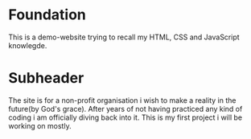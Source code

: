 # Foundation

This is a demo-website trying to recall my HTML, CSS and JavaScript knowlegde.

# Subheader

The site is for a non-profit organisation i wish to make a reality in the future(by God's grace). After years of not having practiced any kind of coding i am officially diving back into it. This is my first project i will be working on mostly.